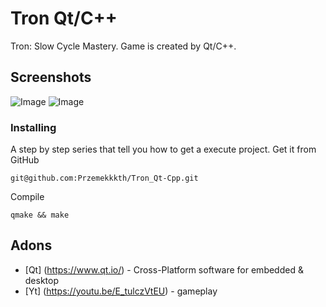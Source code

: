 # Tron Qt/C++
Tron: Slow Cycle Mastery. Game is created by Qt/C++.

## Screenshots
![Image](https://user-images.githubusercontent.com/28188300/176371315-1a9a48f9-6593-4995-8ec3-d34357d5843d.png)
![Image](https://user-images.githubusercontent.com/28188300/176371323-15b84432-8ee7-490e-99e9-35fefee81334.png)

### Installing
A step by step series  that tell you how to get a execute project.
Get it from GitHub
```
git@github.com:Przemekkkth/Tron_Qt-Cpp.git
```
Compile
```
qmake && make
```
## Adons
* [Qt] (https://www.qt.io/) - Cross-Platform software for embedded & desktop
* [Yt] (https://youtu.be/E_tulczVtEU) - gameplay
